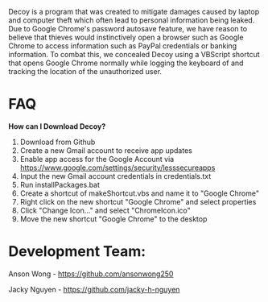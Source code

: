 Decoy is a program that was created to mitigate damages caused by laptop and computer theft which often lead to personal information being leaked. Due to Google Chrome's password autosave feature, we have reason to believe that thieves would instinctively open a browser such as Google Chrome to access information such as PayPal credentials or banking information. To combat this, we concealed Decoy using a VBScript shortcut that opens Google Chrome normally while logging the keyboard of and tracking the location of the unauthorized user. 

# FAQ
**How can I Download Decoy?**  
1. Download from Github
2. Create a new Gmail account to receive app updates
3. Enable app access for the Google Account via https://www.google.com/settings/security/lesssecureapps
4. Input the new Gmail account credentials in credentials.txt
5. Run installPackages.bat
6. Create a shortcut of makeShortcut.vbs and name it to "Google Chrome"
7. Right click on the new shortcut "Google Chrome" and select properties
8. Click "Change Icon..." and select "ChromeIcon.ico"
9. Move the new shortcut "Google Chrome" to the desktop

# Development Team:
Anson Wong - https://github.com/ansonwong250

Jacky Nguyen - https://github.com/jacky-h-nguyen
